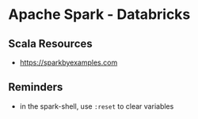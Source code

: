 # Apache Spark - Databricks

## Scala Resources
* https://sparkbyexamples.com

## Reminders
* in the spark-shell, use `:reset` to clear variables
